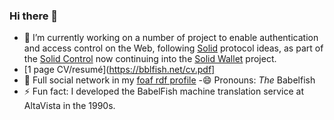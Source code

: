### Hi there 👋


<!--
**bblfish/bblfish** is a ✨ _special_ ✨ repository because its `README.md` (this file) appears on your GitHub profile.
- 🌱 I’m currently learning ..
- 👯 I’m looking to collaborate on ...
- 🤔 I’m looking for help with ...
- 💬 Ask me about ...
-->

- 🔭 I’m currently working on a number of project to enable authentication and access control on the Web, following [Solid](https://github.com/solid/) protocol ideas, as part of the [Solid Control](https://github.com/co-operating-systems/solid-control) now continuing into the [Solid Wallet](https://nlnet.nl/project/SolidWallet/index.html) project.
- [1 page CV/resumé](https://bblfish.net/cv.pdf]
- 👯 Full social network in my [foaf rdf profile](https://bblfish.net/people/henry/card#)
-😄 Pronouns: *The* Babelfish
- ⚡ Fun fact: I developed the BabelFish machine translation service at AltaVista in the 1990s.
